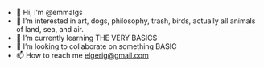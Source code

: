 - 👋 Hi, I’m @emmalgs
- 👀 I’m interested in art, dogs, philosophy, trash, birds, actually all animals of land, sea, and air.
- 🌱 I’m currently learning THE VERY BASICS
- 💞️ I’m looking to collaborate on something BASIC
- 📫 How to reach me elgerig@gmail.com

<!---
emmalgs/emmalgs is a ✨ special ✨ repository because its `README.md` (this file) appears on your GitHub profile.
You can click the Preview link to take a look at your changes.
--->
